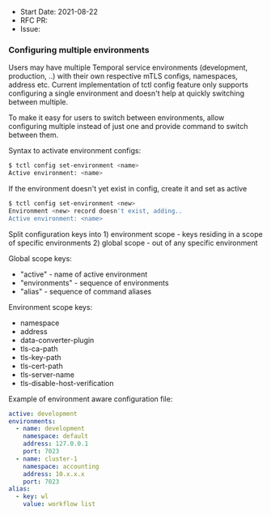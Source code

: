 - Start Date: 2021-08-22
- RFC PR:
- Issue:

### Configuring multiple environments

Users may have multiple Temporal service environments (development, production, ..) with their own respective mTLS configs, namespaces, address etc. Current implementation of tctl config feature only supports configuring a single environment and doesn't help at quickly switching between multiple.

To make it easy for users to switch between environments, allow configuring multiple instead of just one and provide command to switch between them.

Syntax to activate environment configs:

```bash
$ tctl config set-environment <name>
Active environment: <name>
```

If the environment doesn't yet exist in config, create it and set as active

```bash
$ tctl config set-environment <new>
Environment <new> record doesn't exist, adding..
Active environment: <name>
```

Split configuration keys into 1) environment scope - keys residing in a scope of specific environments 2) global scope - out of any specific environment

Global scope keys:

- "active" - name of active environment
- "environments" - sequence of environments
- "alias" - sequence of command aliases

Environment scope keys:

- namespace
- address
- data-converter-plugin
- tls-ca-path
- tls-key-path
- tls-cert-path
- tls-server-name
- tls-disable-host-verification

Example of environment aware configuration file:

```yml
active: development
environments:
  - name: development
    namespace: default
    address: 127.0.0.1
    port: 7023
  - name: cluster-1
    namespace: accounting
    address: 10.x.x.x
    port: 7023
alias:
  - key: wl
    value: workflow list
```

